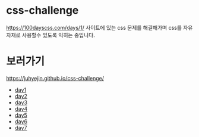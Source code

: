 # css-challenge

https://100dayscss.com/days/1/ 사이트에 있는 css 문제를 해결해가며 css를 자유자재로 사용할수 있도록 익히는 중입니다.

# 보러가기
https://juhyejin.github.io/css-challenge/

* <a href="https://github.com/juhyejin/css-challenge/tree/main/day1#readme">day1</a>
* <a href="https://github.com/juhyejin/css-challenge/tree/main/day2#readme">day2</a>
* <a href="https://github.com/juhyejin/css-challenge/tree/main/day3#readme">day3</a>
* <a href="https://github.com/juhyejin/css-challenge/tree/main/day4#readme">day4</a>
* <a href="https://github.com/juhyejin/css-challenge/tree/main/day5#readme">day5</a>
* <a href="https://github.com/juhyejin/css-challenge/tree/main/day6#readme">day6</a>
* <a href="https://github.com/juhyejin/css-challenge/tree/main/day7#readme">day7</a>
